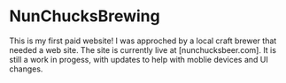 # NunChucksBrewing

This is my first paid website! I was approched by a local craft brewer that needed a web site. The site is currently live at [nunchucksbeer.com]. It is still a work in progess, with updates to help with moblie devices and UI changes.  



